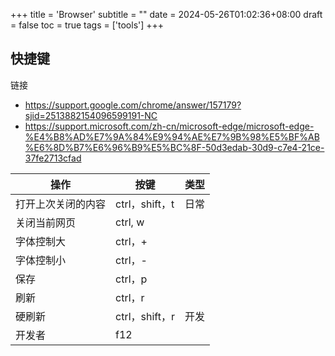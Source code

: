 +++
title = 'Browser'
subtitle = ""
date = 2024-05-26T01:02:36+08:00
draft = false
toc = true
tags = ['tools']
+++


## 快捷键

链接

- <https://support.google.com/chrome/answer/157179?sjid=2513882154096599191-NC>
- <https://support.microsoft.com/zh-cn/microsoft-edge/microsoft-edge-%E4%B8%AD%E7%9A%84%E9%94%AE%E7%9B%98%E5%BF%AB%E6%8D%B7%E6%96%B9%E5%BC%8F-50d3edab-30d9-c7e4-21ce-37fe2713cfad>


|操作|按键|类型|
|---|---|---|
| 打开上次关闭的内容 | ctrl，shift，t | 日常 |
| 关闭当前网页 | ctrl, w |  |
| 字体控制大 | ctrl，+ |  |
| 字体控制小 | ctrl，- |  |
| 保存 | ctrl，p |  |
| 刷新 | ctrl，r |  |
| 硬刷新 | ctrl，shift，r | 开发 |
| 开发者 | f12 |  |
